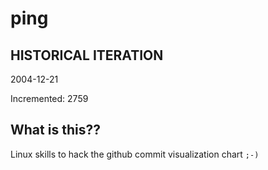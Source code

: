 # ping

## HISTORICAL ITERATION
2004-12-21

Incremented: 2759

## What is this?? 
Linux skills to hack the github commit visualization chart `;-)`

